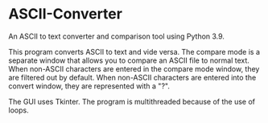 # ASCII-Converter
An ASCII to text converter and comparison tool using Python 3.9.

This program converts ASCII to text and vide versa. The compare mode is a separate window that allows you to compare an ASCII file to normal text. When non-ASCII characters are entered in the compare mode window, they are filtered out by default. When non-ASCII characters are entered into the convert window, they are represented with a "?".

The GUI uses Tkinter.
The program is multithreaded because of the use of loops.
